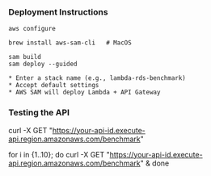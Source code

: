 ### Deployment Instructions

```
aws configure

brew install aws-sam-cli   # MacOS

sam build
sam deploy --guided

* Enter a stack name (e.g., lambda-rds-benchmark)
* Accept default settings
* AWS SAM will deploy Lambda + API Gateway
```

### Testing the API

curl -X GET "https://your-api-id.execute-api.region.amazonaws.com/benchmark"


for i in {1..10}; do
    curl -X GET "https://your-api-id.execute-api.region.amazonaws.com/benchmark" &
done
